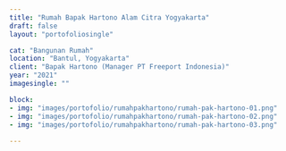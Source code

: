 ```yaml
---
title: "Rumah Bapak Hartono Alam Citra Yogyakarta"
draft: false
layout: "portofoliosingle"

cat: "Bangunan Rumah"
location: "Bantul, Yogyakarta"
client: "Bapak Hartono (Manager PT Freeport Indonesia)"
year: "2021"
imagesingle: ""

block:
- img: "images/portofolio/rumahpakhartono/rumah-pak-hartono-01.png"
- img: "images/portofolio/rumahpakhartono/rumah-pak-hartono-02.png"
- img: "images/portofolio/rumahpakhartono/rumah-pak-hartono-03.png"
      
---
```



